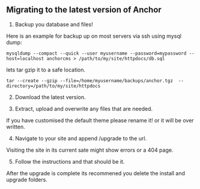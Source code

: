 
## Migrating to the latest version of Anchor

1. Backup you database and files!

Here is an example for backup up on most servers via ssh using mysql dump:

	mysqldump --compact --quick --user myusername --password=mypassword --host=localhost anchorcms > /path/to/my/site/httpdocs/db.sql

lets tar gzip it to a safe location.

	tar --create --gzip --file=/home/myusername/backups/anchor.tgz  --directory=/path/to/my/site/httpdocs

2. Download the latest version.

3. Extract, upload and overwrite any files that are needed.

If you have customised the default theme please rename it! or it will be over written.

4. Navigate to your site and append /upgrade to the url.

Visiting the site in its current sate might show errors or a 404 page.

5. Follow the instructions and that should be it.

After the upgrade is complete its recommened you delete the install and upgrade folders.

